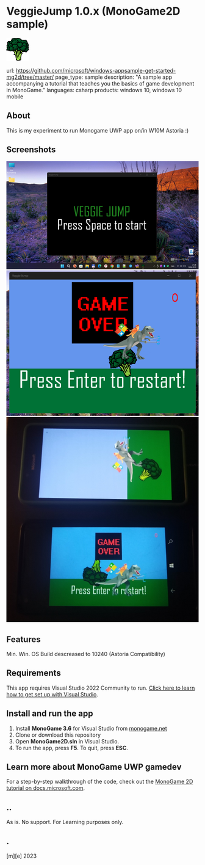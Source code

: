 # VeggieJump 1.0.x (MonoGame2D sample)

![W11](Images/broccoli.png)

url: https://github.com/microsoft/windows-appsample-get-started-mg2d/tree/master/
page_type: sample
description: "A sample app accompanying a tutorial that teaches you the basics of game development in MonoGame."
languages: csharp
products: windows 10, windows 10 mobile

## About 
This is my experiment to run Monogame UWP app on/in W10M Astoria :)

## Screenshots
![W11](Images/shot1.png)
![W11](Images/shot2.png)
![W10MAstoria](Images/shot3.png)

## Features
Min. Win. OS Build descreased to 10240 (Astoria Compatibility)

## Requirements
This app requires Visual Studio 2022 Community to run. [Click here to learn how to get set up with Visual Studio](https://docs.microsoft.com/windows/uwp/get-started/get-set-up).

## Install and run the app
1. Install **MonoGame 3.6** for Visual Studio from [monogame.net](http://www.monogame.net/)
2. Clone or download this repository
3. Open **MonoGame2D.sln** in Visual Studio.
4. To run the app, press **F5**. To quit, press **ESC**.

## Learn more about MonoGame UWP gamedev
For a step-by-step walkthrough of the code, check out the [MonoGame 2D tutorial on docs.microsoft.com](https://web.archive.org/web/20170907085024/https://docs.microsoft.com/en-us/windows/uwp/get-started/get-started-tutorial-game-mg2d).

## ..
As is. No support. For Learning purposes only.

## .
[m][e] 2023
